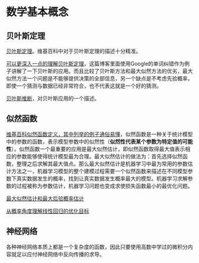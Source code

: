# 数学基本概念

## 贝叶斯定理

[贝叶斯定理](https://zh.wikipedia.org/wiki/%E8%B4%9D%E5%8F%B6%E6%96%AF%E5%AE%9A%E7%90%86)。维基百科中对于贝叶斯定理的描述十分精准。

[可以更深入一点的理解贝叶斯定理](http://mindhacks.cn/2008/09/21/the-magical-bayesian-method/)，这篇博客里面使用Google的单词纠错作为例子讲解了一下贝叶斯的应用。而且比较了贝叶斯方法和最大似然方法的优劣，最大似然方法一个问题是不能够提供决策的全部信息，另一个缺点是不考虑先验概率，即使一个猜测与数据已经非常符合，也不代表这就是一个好的猜测。

[贝叶斯推断](https://zh.wikipedia.org/wiki/%E8%B4%9D%E5%8F%B6%E6%96%AF%E6%8E%A8%E6%96%AD)，对贝叶斯应用的一个描述。

## 似然函数

[维基百科似然函数定义，其中列举的例子通俗易懂](https://zh.wikipedia.org/wiki/%E4%BC%BC%E7%84%B6%E5%87%BD%E6%95%B0)，似然函数是一种关于统计模型中的参数的函数，表示模型参数中的似然性（**似然性代表某个参数为特定值的可能性**）。似然函数一个最重要的应用是最大似然估计，即似然函数取得最大值表示相应的参数能够使得统计模型最为合理。最大似然估计的做法为：首先选择似然函数，整理之后求解其最大值点。那么最大似然估计是机器学习中最为常用的参数估计方法之一，机器学习模型的整个建模过程需要一个似然函数来描述在不同模型参数下真实数据发生的概率，找到让真实数据发生概率最大的模型。机器学习求解参数的过程被称为参数估计，机器学习问题也变成求使损失函数最小的最优化问题。

[最大似然估计和最大后验概率估计](https://blog.csdn.net/u011508640/article/details/72815981)

[从概率角度理解线性回归的优化目标](https://zhuanlan.zhihu.com/p/143416436)

## 神经网络

各种神经网络本质上都是一个复杂度的函数，因此只要使用高数中学过的微积分内容就足以应付神经网络中反向传播的求导。
